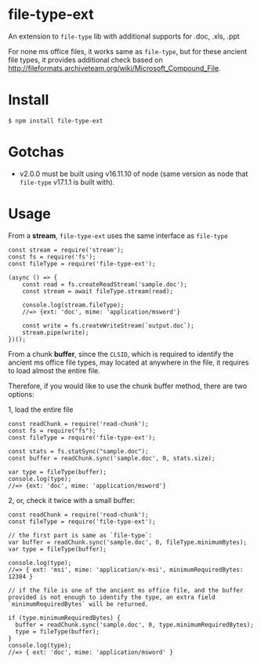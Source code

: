 # file-type-ext
An extension to `file-type` lib with additional supports for .doc, .xls, .ppt

For none ms office files, it works same as `file-type`, but for these ancient file types, it provides additional check based on http://fileformats.archiveteam.org/wiki/Microsoft_Compound_File.

# Install
`$ npm install file-type-ext`

# Gotchas
- v2.0.0 must be built using v16.11.10 of node (same version as node that `file-type` v17.1.1 is built with).

# Usage
From a **stream**, `file-type-ext` uses the same interface as `file-type`
```
const stream = require('stream');
const fs = require('fs');
const fileType = require('file-type-ext');

(async () => {
    const read = fs.createReadStream('sample.doc');
    const stream = await fileType.stream(read);

    console.log(stream.fileType);
    //=> {ext: 'doc', mime: 'application/msword'}

    const write = fs.createWriteStream(`output.doc`);
    stream.pipe(write);
})();
```

From a chunk **buffer**, since the `CLSID`, which is required to identify the ancient ms office file types, may located at anywhere in the file, it requires to load almost the entire file.

Therefore, if you would like to use the chunk buffer method, there are two options:

1, load the entire file
```
const readChunk = require('read-chunk');
const fs = require("fs");
const fileType = require('file-type-ext');

const stats = fs.statSync("sample.doc");
const buffer = readChunk.sync('sample.doc', 0, stats.size);

var type = fileType(buffer);
console.log(type);
//=> {ext: 'doc', mime: 'application/msword'}

```

2, or, check it twice with a small buffer:
```
const readChunk = require('read-chunk');
const fileType = require('file-type-ext');

// the first part is same as `file-type`:
var buffer = readChunk.sync('sample.doc', 0, fileType.minimumBytes);
var type = fileType(buffer);

console.log(type);
//=> { ext: 'msi', mime: 'application/x-msi', minimumRequiredBytes: 12384 }

// if the file is one of the ancient ms office file, and the buffer provided is not enough to identify the type, an extra field `minimumRequiredBytes` will be returned.

if (type.minimumRequiredBytes) {
  buffer = readChunk.sync('sample.doc', 0, type.minimumRequiredBytes);
  type = fileType(buffer);
}
console.log(type);
//=> { ext: 'doc', mime: 'application/msword' }
```
